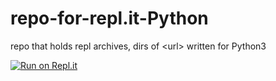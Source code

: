 # repo-for-repl.it-Python
repo that holds repl archives, dirs of &lt;url> written for Python3

[![Run on Repl.it](https://repl.it/badge/github/prope-2020-gh-classroom/repo-for-repl.it-Python)](https://repl.it/github/prope-2020-gh-classroom/repo-for-repl.it-Python)
